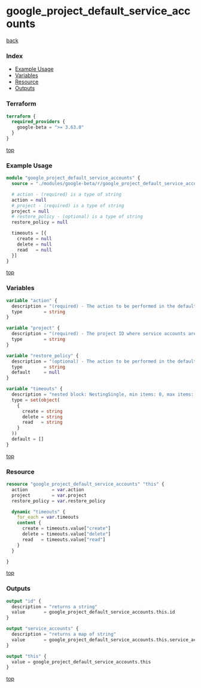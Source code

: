 # google_project_default_service_accounts

[back](../google-beta.md)

### Index

- [Example Usage](#example-usage)
- [Variables](#variables)
- [Resource](#resource)
- [Outputs](#outputs)

### Terraform

```terraform
terraform {
  required_providers {
    google-beta = ">= 3.63.0"
  }
}
```

[top](#index)

### Example Usage

```terraform
module "google_project_default_service_accounts" {
  source = "./modules/google-beta/r/google_project_default_service_accounts"

  # action - (required) is a type of string
  action = null
  # project - (required) is a type of string
  project = null
  # restore_policy - (optional) is a type of string
  restore_policy = null

  timeouts = [{
    create = null
    delete = null
    read   = null
  }]
}
```

[top](#index)

### Variables

```terraform
variable "action" {
  description = "(required) - The action to be performed in the default service accounts. Valid values are: DEPRIVILEGE, DELETE, DISABLE.\n\t\t\t\tNote that DEPRIVILEGE action will ignore the REVERT configuration in the restore_policy."
  type        = string
}

variable "project" {
  description = "(required) - The project ID where service accounts are created."
  type        = string
}

variable "restore_policy" {
  description = "(optional) - The action to be performed in the default service accounts on the resource destroy.\n\t\t\t\tValid values are NONE, REVERT and REVERT_AND_IGNORE_FAILURE. It is applied for any action but in the DEPRIVILEGE."
  type        = string
  default     = null
}

variable "timeouts" {
  description = "nested block: NestingSingle, min items: 0, max items: 0"
  type = set(object(
    {
      create = string
      delete = string
      read   = string
    }
  ))
  default = []
}
```

[top](#index)

### Resource

```terraform
resource "google_project_default_service_accounts" "this" {
  action         = var.action
  project        = var.project
  restore_policy = var.restore_policy

  dynamic "timeouts" {
    for_each = var.timeouts
    content {
      create = timeouts.value["create"]
      delete = timeouts.value["delete"]
      read   = timeouts.value["read"]
    }
  }

}
```

[top](#index)

### Outputs

```terraform
output "id" {
  description = "returns a string"
  value       = google_project_default_service_accounts.this.id
}

output "service_accounts" {
  description = "returns a map of string"
  value       = google_project_default_service_accounts.this.service_accounts
}

output "this" {
  value = google_project_default_service_accounts.this
}
```

[top](#index)
